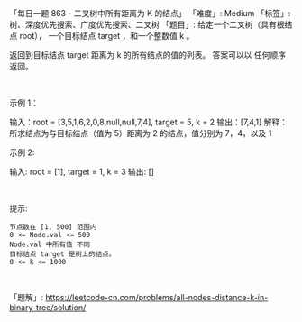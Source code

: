 「每日一题 863 - 二叉树中所有距离为 K 的结点」
「难度」: Medium
「标签」: 树、深度优先搜索、广度优先搜索、二叉树
「题目」: 给定一个二叉树（具有根结点 root）， 一个目标结点 target ，和一个整数值 k 。

返回到目标结点 target 距离为 k 的所有结点的值的列表。 答案可以以 任何顺序 返回。

 




示例 1：



输入：root = [3,5,1,6,2,0,8,null,null,7,4], target = 5, k = 2
输出：[7,4,1]
解释：所求结点为与目标结点（值为 5）距离为 2 的结点，值分别为 7，4，以及 1


示例 2:

输入: root = [1], target = 1, k = 3
输出: []


 

提示:


	节点数在 [1, 500] 范围内
	0 <= Node.val <= 500
	Node.val 中所有值 不同
	目标结点 target 是树上的结点。
	0 <= k <= 1000


 


「题解」: https://leetcode-cn.com/problems/all-nodes-distance-k-in-binary-tree/solution/